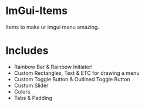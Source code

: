 # ImGui-Items
Items to make ur imgui menu amazing.

# Includes

- Rainbow Bar & Rainbow Initiater!
- Custom Rectangles, Text & ETC for drawing a menu
- Custom Toggle Button & Outlined Toggle Button
- Custom Slider
- Colors
- Tabs & Padding

